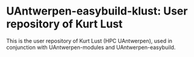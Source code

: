 # UAntwerpen-easybuild-klust: User repository of Kurt Lust

This is the user repository of Kurt Lust (HPC UAntwerpen), used in
conjunction with UAntwerpen-modules and UAntwerpen-easybuild.


